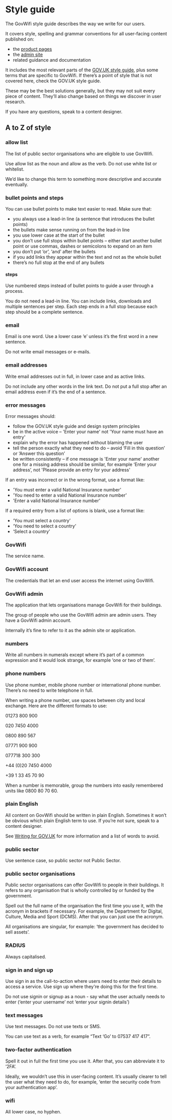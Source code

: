 # Style guide 

The GovWifi style guide describes the way we write for our users. 

It covers style, spelling and grammar conventions for all user-facing content published on:

- the [product pages](https://www.wifi.service.gov.uk/)
- the [admin site](https://admin.wifi.service.gov.uk/users/sign_in) 
- related guidance and documentation

It includes the most relevant parts of the [GOV.UK style guide](https://www.gov.uk/guidance/style-guide/a-to-z-of-gov-uk-style), plus some terms that are specific to GovWifi. If there’s a point of style that is not covered here, check the GOV.UK style guide.

These may be the best solutions generally, but they may not suit every piece of content. They’ll also change based on things we discover in user research. 

If you have any questions, speak to a content designer. 

## A to Z of style 

### allow list 

The list of public sector organisations who are eligible to use GovWifi. 

Use allow list as the noun and allow as the verb. Do not use white list or whitelist.

We’d like to change this term to something more descriptive and accurate eventually.

### bullet points and steps 

You can use bullet points to make text easier to read. Make sure that:

- you always use a lead-in line (a sentence that introduces the bullet points)
- the bullets make sense running on from the lead-in line
- you use lower case at the start of the bullet
- you don’t use full stops within bullet points – either start another bullet point or use commas, dashes or semicolons to expand on an item
- you don’t put ‘or’, ‘and’ after the bullets
- if you add links they appear within the text and not as the whole bullet
- there’s no full stop at the end of any bullets

#### steps

Use numbered steps instead of bullet points to guide a user through a process. 

You do not need a lead-in line. You can include links, downloads and multiple sentences per step. Each step ends in a full stop because each step should be a complete sentence.

### email 

Email is one word. Use a lower case ‘e’ unless it’s the first word in a new sentence. 

Do not write email messages or e-mails.

### email addresses

Write email addresses out in full, in lower case and as active links. 

Do not include any other words in the link text. Do not put a full stop after an email address even if it’s the end of a sentence. 

### error messages

Error messages should:

- follow the GOV.UK style guide and design system principles
- be in the active voice – 'Enter your name' not 'Your name must have an entry'
- explain why the error has happened without blaming the user 
- tell the person exactly what they need to do – avoid ‘Fill in this question’ or ‘Answer this question’
- be written consistently – if one message is 'Enter your name' another one for a missing address should be similar, for example ‘Enter your address’, not 'Please provide an entry for your address'

If an entry was incorrect or in the wrong format, use a format like:
- 'You must enter a valid National Insurance number'
- 'You need to enter a valid National Insurance number'
- 'Enter a valid National Insurance number'

If a required entry from a list of options is blank, use a format like:
- ‘You must select a country’
- ‘You need to select a country’
- ‘Select a country’

### GovWifi

The service name. 

### GovWifi account 

The credentials that let an end user access the internet using GovWifi. 

### GovWifi admin 

The application that lets organisations manage GovWifi for their buildings. 

The group of people who use the GovWifi admin are admin users. They have a GovWifi admin account.

Internally it’s fine to refer to it as the admin site or application. 

### numbers

Write all numbers in numerals except where it’s part of a common expression and it would look strange, for example ‘one or two of them’. 

### phone numbers 

Use phone number, mobile phone number or international phone number. There’s no need to write telephone in full.

When writing a phone number, use spaces between city and local exchange. Here are the different formats to use:

01273 800 900

020 7450 4000

0800 890 567

07771 900 900

077718 300 300

+44 (0)20 7450 4000

+39 1 33 45 70 90

When a number is memorable, group the numbers into easily remembered units like 0800 80 70 60.

### plain English

All content on GovWifi should be written in plain English. Sometimes it won’t be obvious which plain English term to use. If you’re not sure, speak to a content designer. 

See [Writing for GOV.UK](https://www.gov.uk/guidance/content-design/writing-for-gov-uk#plain-english) for more information and a list of words to avoid.

### public sector 

Use sentence case, so public sector not Public Sector.

### public sector organisations 

Public sector organisations can offer GovWifi to people in their buildings. It refers to any organisation that is wholly controlled by or funded by the government. 

Spell out the full name of the organisation the first time you use it, with the acronym in brackets if necessary. For example, the Department for Digital, Culture, Media and Sport (DCMS). After that you can just use the acronym.

All organisations are singular, for example: ‘the government has decided to sell assets’.

### RADIUS 

Always capitalised. 

### sign in and sign up

Use sign in as the call-to-action where users need to enter their details to access a service. Use sign up where they're doing this for the first time.

Do not use signin or signup as a noun - say what the user actually needs to enter (‘enter your username’ not ‘enter your signin details’)

### text messages 

Use text messages. Do not use texts or SMS. 

You can use text as a verb, for example “Text ‘Go’ to 07537 417 417”.

### two-factor authentication 

Spell it out in full the first time you use it. After that, you can abbreviate it to ‘2FA’. 

Ideally, we wouldn’t use this in user-facing content. It’s usually clearer to tell the user what they need to do, for example, ‘enter the security code from your authentication app’. 

### wifi

All lower case, no hyphen. 
